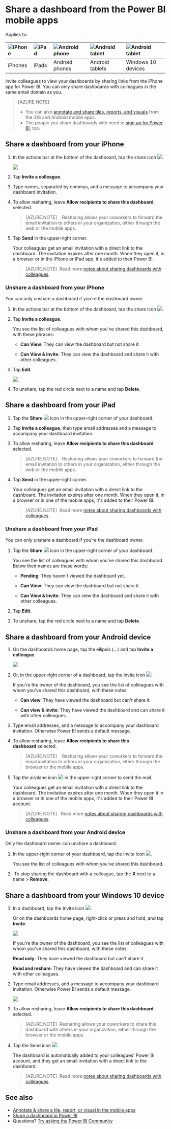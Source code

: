 <properties 
   pageTitle="Share a dashboard from the Power BI mobile apps"
   description="You can invite colleagues to view your dashboards by sharing links from the Power BI mobile app for iOS. Learn how"
   services="powerbi" 
   documentationCenter="" 
   authors="maggiesMSFT" 
   manager="erikre" 
   backup=""
   editor=""
   tags=""
   qualityFocus="no"
   qualityDate=""/>
 
<tags
   ms.service="powerbi"
   ms.devlang="NA"
   ms.topic="article"
   ms.tgt_pltfrm="NA"
   ms.workload="powerbi"
   ms.date="02/24/2017"
   ms.author="maggies"/>
# Share a dashboard from the Power BI mobile apps

Applies to:

| ![iPhone](media/powerbi-mobile-share-a-dashboard-from-the-iphone-app/iphone-logo-50-px.png) | ![iPad](media/powerbi-mobile-share-a-dashboard-from-the-iphone-app/ipad-logo-50-px.png) | ![Android phone](media/powerbi-mobile-share-a-dashboard-from-the-iphone-app/android-phone-logo-50-px.png) | ![Android tablet](media/powerbi-mobile-share-a-dashboard-from-the-iphone-app/android-tablet-logo-50-px.png) | ![Android tablet](media/powerbi-mobile-share-a-dashboard-from-the-iphone-app/win-10-logo-50-px.png) |
|:------------------------|:----------------------------|:----------------------------|:----------------------------------------|:-----------------|
| iPhones | iPads | Android phones | Android tablets | Windows 10 devices |


Invite colleagues to view your dashboards by sharing links from the iPhone app for Power BI. You can only share dashboards with colleagues in the same email domain as you.

> [AZURE.NOTE]  
> 
> - You can also [annotate and share tiles, reports, and visuals](powerbi-mobile-annotate-and-share-a-tile-from-the-iphone-app.md) from the iOS and Android mobile apps.
> - The people you share dashboards with need to [sign up for Power BI](https://powerbi.microsoft.com), too.

## Share a dashboard from your iPhone

1.  In the actions bar at the bottom of the dashboard, tap the share icon ![](media/powerbi-mobile-share-a-dashboard-from-the-iphone-app/power-bi-iphone-share-dashboard-icon.png).

    ![](media/powerbi-mobile-share-a-dashboard-from-the-iphone-app/power-bi-iphone-dashboard-invite.png)

3.  Tap **Invite a colleague**.

2.  Type names, separated by commas, and a message to accompany your dashboard invitation.

3.  To allow resharing, leave **Allow recipients to share this dashboard** selected.

    > [AZURE.NOTE]    Resharing allows your coworkers to forward the email invitation to others in your organization, either through the web or the mobile apps.

4.  Tap **Send** in the upper-right corner.

    Your colleagues get an email invitation with a direct link to the dashboard. The invitation expires after one month. When they open it, in a browser or in the iPhone or iPad app, it's added to their Power BI.

    > [AZURE.NOTE]  Read more [notes about sharing dashboards with colleagues](powerbi-service-share-unshare-dashboard.md#notes-about-sharing-a-dashboard).


### Unshare a dashboard from your iPhone

You can only unshare a dashboard if you're the dashboard owner.

1.  In the actions bar at the bottom of the dashboard, tap the share icon ![](media/powerbi-mobile-share-a-dashboard-from-the-iphone-app/power-bi-iphone-share-dashboard-icon.png).

3.  Tap **Invite a colleague**.

    You see the list of colleagues with whom you've shared this dashboard, with these phrases:

    -   **Can View**: They can view the dashboard but not share it.

    -   **Can View & Invite**: They can view the dashboard and share it with other colleagues.

2.  Tap **Edit**.

     ![](media/powerbi-mobile-share-a-dashboard-from-the-iphone-app/power-bi-iphone-edit-invite-dashboard.png)

3.  To unshare, tap the red circle next to a name and tap **Delete**.

## Share a dashboard from your iPad

1.  Tap the **Share** ![](media/powerbi-mobile-share-a-dashboard-from-the-iphone-app/pbi_ipad_shareiconblk.png) icon in the upper-right corner of your dashboard.

2.  Tap **Invite a colleague**, then type email addresses and a message to accompany your dashboard invitation.

3.  To allow resharing, leave **Allow recipients to share this dashboard** selected.

    > [AZURE.NOTE]    Resharing allows your coworkers to forward the email invitation to others in your organization, either through the web or the mobile apps.

4.  Tap **Send** in the upper-right corner.

    Your colleagues get an email invitation with a direct link to the dashboard. The invitation expires after one month. When they open it, in a browser or in one of the mobile apps, it's added to their Power BI.

    > [AZURE.NOTE]  Read more [notes about sharing dashboards with colleagues](powerbi-service-share-unshare-dashboard.md#notes-about-sharing).


### Unshare a dashboard from your iPad

You can only unshare a dashboard if you're the dashboard owner.

1.  Tap the **Share** ![](media/powerbi-mobile-share-a-dashboard-from-the-iphone-app/pbi_ipad_shareiconblk.png) icon in the upper-right corner of your dashboard.

    You see the list of colleagues with whom you've shared this dashboard. Below their names are these words:

    -   **Pending**: They haven't viewed the dashboard yet.

    -   **Can View**: They can view the dashboard but not share it.

    -   **Can View & Invite**: They can view the dashboard and share it with other colleagues.

2.  Tap **Edit**.

3.  To unshare, tap the red circle next to a name and tap **Delete**.

## Share a dashboard from your Android device

1.  On the dashboards home page, tap the ellipsis (...) and tap **Invite a colleague**.

    ![](media/powerbi-mobile-share-a-dashboard-from-the-iphone-app/power-bi-android-tablet-share-dashboard.png)

2.  Or, in the upper-right corner of a dashboard, tap the invite icon ![](media/powerbi-mobile-share-a-dashboard-from-the-iphone-app/power-bi-android-invite-icon.png).

 
    If you're the owner of the dashboard, you see the list of colleagues with whom you've shared this dashboard, with these notes:

    -   **Can view**: They have viewed the dashboard but can't share it.

    -   **Can view & invite**: They have viewed the dashboard and can share it with other colleagues.

2.  Type email addresses, and a message to accompany your dashboard invitation. Otherwise Power BI sends a default message.

3.  To allow resharing, leave **Allow recipients to share this dashboard** selected.

    > [AZURE.NOTE]    Resharing allows your coworkers to forward the email invitation to others in your organization, either through the browser or the mobile apps.

4.  Tap the airplane icon ![](media/powerbi-mobile-share-a-dashboard-from-the-iphone-app/PBI_Andr_SendPlane.png) in the upper-right corner to send the mail.

    Your colleagues get an email invitation with a direct link to the dashboard. The invitation expires after one month. When they open it in a browser or in one of the mobile apps, it's added to their Power BI account.

    > [AZURE.NOTE]   Read more [notes about sharing dashboards with colleagues](powerbi-service-share-unshare-dashboard.md#notes-about-sharing).

### Unshare a dashboard from your Android device

Only the dashboard owner can unshare a dashboard.

1.  In the upper-right corner of your dashboard, tap the invite icon ![](media/powerbi-mobile-share-a-dashboard-from-the-iphone-app/power-bi-android-invite-icon.png). 

    You see the list of colleagues with whom you've shared this dashboard.

2.   To stop sharing the dashboard with a colleague, tap the **X** next to a name \> **Remove**.

## Share a dashboard from your Windows 10 device

1.  In a dashboard, tap the Invite icon ![](media/powerbi-mobile-share-a-dashboard-from-the-iphone-app/PBI_Andr_InviteIcon.png).

    Or on the dashboards home page, right-click or press and hold, and tap **Invite**.

    ![](media/powerbi-mobile-share-a-dashboard-from-the-iphone-app/pbi_win10_sharedash.png)

    If you're the owner of the dashboard, you see the list of colleagues with whom you've shared this dashboard, with these notes:

    **Read only**: They have viewed the dashboard but can't share it.

    **Read and reshare**: They have viewed the dashboard and can share it with other colleagues.

2.  Type email addresses, and a message to accompany your dashboard invitation. Otherwise Power BI sends a default message.

    ![](media/powerbi-mobile-share-a-dashboard-from-the-iphone-app/power-bi-windows-10-share-dashboard.png)

3.  To allow resharing, leave **Allow recipients to share this dashboard** selected.

    > [AZURE.NOTE]  Resharing allows your coworkers to share this dashboard with others in your organization, either through the browser or the mobile apps.

4.  Tap the Send icon ![](media/powerbi-mobile-share-a-dashboard-from-the-iphone-app/PBI_Win10Ph_SendIcon.png).

    The dashboard is automatically added to your colleagues' Power BI account, and they get an email invitation with a direct link to the dashboard.

    > [AZURE.NOTE]  Read more [notes about sharing dashboards with colleagues](powerbi-service-share-unshare-dashboard.md#notes-about-sharing).


## See also

- [Annotate & share a tile, report, or visual in the mobile apps](powerbi-mobile-annotate-and-share-a-tile-from-the-iphone-app.md)
- [Share a dashboard in Power BI](powerbi-service-share-unshare-dashboard.md)
- Questions? [Try asking the Power BI Community](http://community.powerbi.com/)
